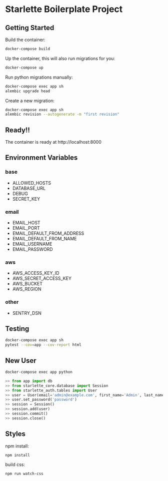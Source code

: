 # Starlette Boilerplate Project

## Getting Started

Build the container:

```bash
docker-compose build
```

Up the container, this will also run migrations for you:

```bash
docker-compose up
```

Run python migrations manually:

```bash
docker-compose exec app sh
alembic upgrade head
```

Create a new migration:

```bash
docker-compose exec app sh
alembic revision --autogenerate -m "first revision"
```

## Ready!!

The container is ready at http://localhost:8000

## Environment Variables

### base
- ALLOWED_HOSTS
- DATABASE_URL
- DEBUG
- SECRET_KEY

### email
- EMAIL_HOST
- EMAIL_PORT
- EMAIL_DEFAULT_FROM_ADDRESS
- EMAIL_DEFAULT_FROM_NAME
- EMAIL_USERNAME
- EMAIL_PASSWORD

### aws
- AWS_ACCESS_KEY_ID
- AWS_SECRET_ACCESS_KEY
- AWS_BUCKET
- AWS_REGION

### other
- SENTRY_DSN

## Testing

```bash
docker-compose exec app sh
pytest --cov=app --cov-report html
```

## New User

```bash
docker-compose exec app python
```

```python
>> from app import db
>> from starlette_core.database import Session
>> from starlette_auth.tables import User
>> user = User(email='admin@example.com', first_name='Admin', last_name='User')
>> user.set_password('password')
>> session = Session()
>> session.add(user)
>> session.commit()
>> session.close()
```

## Styles

npm install:

```bash
npm install
```

build css:

```bash
npm run watch-css
```
